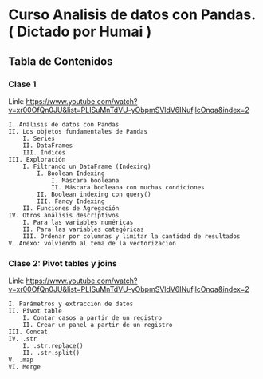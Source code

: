 
<h1> Curso Analisis de datos con Pandas.( Dictado por Humai ) </h1> 

<h2> Tabla de Contenidos</h2> 

<h3> Clase 1 </h3> 

Link: https://www.youtube.com/watch?v=xr00OfQn0JU&list=PLISuMnTdVU-yObpmSVldV6INufjlcOnqa&index=2


    I. Análisis de datos con Pandas
    II. Los objetos fundamentales de Pandas
        I. Series
        II. DataFrames
        III. Índices
    III. Exploración
        I. Filtrando un DataFrame (Indexing)
            I. Boolean Indexing
                I. Máscara booleana
                II. Máscara booleana con muchas condiciones
            II. Boolean indexing con query()
            III. Fancy Indexing
        II. Funciones de Agregación
    IV. Otros análisis descriptivos
        I. Para las variables numéricas
        II. Para las variables categóricas
        III. Ordenar por columnas y limitar la cantidad de resultados
    V. Anexo: volviendo al tema de la vectorización


<h3>  Clase 2: Pivot tables y joins </h3>

Link: https://www.youtube.com/watch?v=xr00OfQn0JU&list=PLISuMnTdVU-yObpmSVldV6INufjlcOnqa&index=2

    I. Parámetros y extracción de datos
    II. Pivot table
        I. Contar casos a partir de un registro
        II. Crear un panel a partir de un registro
    III. Concat
    IV. .str
        I. .str.replace()
        II. .str.split()
    V. .map
    VI. Merge
